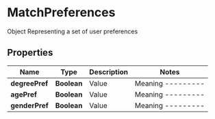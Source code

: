 

# MatchPreferences

Object Representing a set of user preferences

## Properties

| Name | Type | Description | Notes |
|------------ | ------------- | ------------- | -------------|
|**degreePref** | **Boolean** | Value | Meaning  ---------|---------  true | degree &#x3D; same (priority)  false | degree &#x3D; any (no priority) |  |
|**agePref** | **Boolean** | Value | Meaning  ---------|---------  true | age &#x3D; same (priority)  false | age &#x3D; any (no priority) |  |
|**genderPref** | **Boolean** | Value | Meaning  ---------|---------  true | gender &#x3D; same (priority)  false | gender &#x3D; any (no priority) |  |



